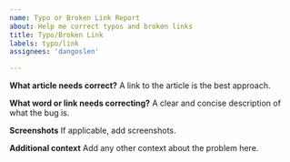 ```yaml
---
name: Typo or Broken Link Report
about: Help me correct typos and broken links
title: Typo/Broken Link
labels: typo/link
assignees: 'dangoslen'

---
```


**What article needs correct?**
A link to the article is the best approach.

**What word or link needs correcting?**
A clear and concise description of what the bug is.

**Screenshots**
If applicable, add screenshots.

**Additional context**
Add any other context about the problem here.
